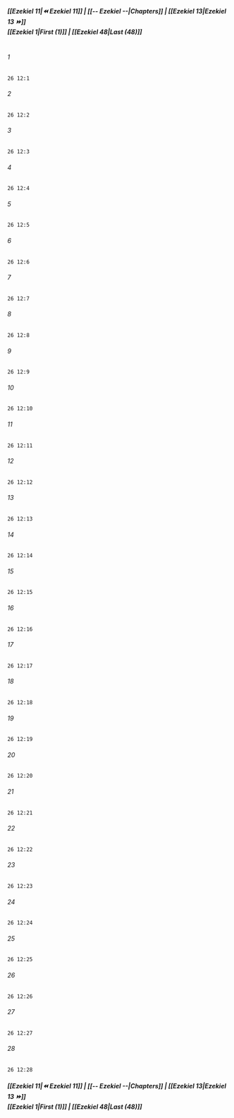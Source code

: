 
##### **[[Ezekiel 11|⏪ Ezekiel 11]] | [[-- Ezekiel --|Chapters]] | [[Ezekiel 13|Ezekiel 13 ⏩]]**<br>**[[Ezekiel 1|First (1)]] | [[Ezekiel 48|Last (48)]]**<br><br>

###### 1
``` verse
26 12:1
```
###### 2
``` verse
26 12:2
```
###### 3
``` verse
26 12:3
```
###### 4
``` verse
26 12:4
```
###### 5
``` verse
26 12:5
```
###### 6
``` verse
26 12:6
```
###### 7
``` verse
26 12:7
```
###### 8
``` verse
26 12:8
```
###### 9
``` verse
26 12:9
```
###### 10
``` verse
26 12:10
```
###### 11
``` verse
26 12:11
```
###### 12
``` verse
26 12:12
```
###### 13
``` verse
26 12:13
```
###### 14
``` verse
26 12:14
```
###### 15
``` verse
26 12:15
```
###### 16
``` verse
26 12:16
```
###### 17
``` verse
26 12:17
```
###### 18
``` verse
26 12:18
```
###### 19
``` verse
26 12:19
```
###### 20
``` verse
26 12:20
```
###### 21
``` verse
26 12:21
```
###### 22
``` verse
26 12:22
```
###### 23
``` verse
26 12:23
```
###### 24
``` verse
26 12:24
```
###### 25
``` verse
26 12:25
```
###### 26
``` verse
26 12:26
```
###### 27
``` verse
26 12:27
```
###### 28
``` verse
26 12:28
```

##### **[[Ezekiel 11|⏪ Ezekiel 11]] | [[-- Ezekiel --|Chapters]] | [[Ezekiel 13|Ezekiel 13 ⏩]]**<br>**[[Ezekiel 1|First (1)]] | [[Ezekiel 48|Last (48)]]**
